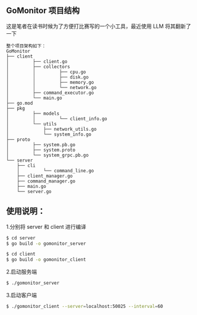 ## GoMonitor 项目结构

这是笔者在读书时候为了方便打比赛写的一个小工具，最近使用 LLM 将其翻新了一下

```
整个项目架构如下：
GoMonitor
├── client
│         ├── client.go
│         ├── collectors
│         │         ├── cpu.go
│         │         ├── disk.go
│         │         ├── memory.go
│         │         └── network.go
│         ├── command_executor.go
│         └── main.go
├── go.mod
├── pkg
│         ├── models
│         │         └── client_info.go
│         └── utils
│             ├── network_utils.go
│             └── system_info.go
├── proto
│         ├── system.pb.go
│         ├── system.proto
│         └── system_grpc.pb.go
└── server
    ├── cli
    │         └── command_line.go
    ├── client_manager.go
    ├── command_manager.go
    ├── main.go
    └── server.go
```

## 使用说明：

1.分别将 server 和 client 进行编译

```bash
$ cd server
$ go build -o gomonitor_server
```

```bash
$ cd client
$ go build -o gomonitor_client
```

2.启动服务端

```bash
$ ./gomonitor_server
```

3.启动客户端

```bash
$ ./gomonitor_client --server=localhost:50025 --interval=60
```

